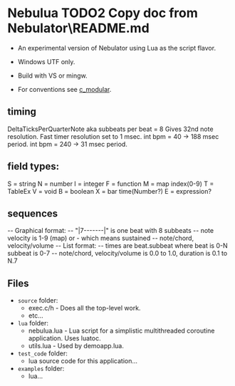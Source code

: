 
# Nebulua TODO2 Copy doc from Nebulator\README.md

- An experimental version of Nebulator using Lua as the script flavor.
- Windows UTF only.
- Build with VS or mingw.

- For conventions see [c_modular](https://github.com/cepthomas/c_modular/blob/master/README.md).


## timing
DeltaTicksPerQuarterNote aka subbeats per beat = 8
Gives 32nd note resolution.
Fast timer resolution set to 1 msec.
int bpm = 40 -> 188 msec period.
int bpm = 240 -> 31 msec period.


## field types:
S = string
N = number
I = integer
F = function
M = map index(0-9)
T = TableEx
V = void
B = boolean
X = bar time(Number?)
E = expression?


## sequences
-- Graphical format:
-- "|7-------|" is one beat with 8 subbeats
-- note velocity is 1-9 (map) or - which means sustained
-- note/chord, velocity/volume
-- List format:
-- times are beat.subbeat where beat is 0-N subbeat is 0-7
-- note/chord, velocity/volume is 0.0 to 1.0, duration is 0.1 to N.7


## Files
- `source` folder:
    - exec.c/h - Does all the top-level work.
    - etc...
- `lua` folder:
    - nebulua.lua - Lua script for a simplistic multithreaded coroutine application. Uses luatoc.
    - utils.lua - Used by demoapp.lua.
- `test_code` folder:
    - lua source code for this application...
- `examples` folder:
    - lua...

